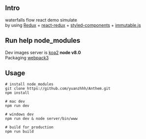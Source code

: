
## Intro
waterfalls flow react demo simulate</br>
by using [Redux](https://github.com/reactjs/redux) + [react-redux](https://github.com/reactjs/react-redux) + [styled-components](https://github.com/styled-components/styled-components) + [immutable.js](https://github.com/facebook/immutable-js)

## Run help node_modules
Dev images server is [koa2](https://github.com/koajs/koa) <b>node v8.0</b></br>
Packaging [webpack3](https://github.com/webpack/webpack)



## Usage
```
# install node_modules
git clone https://github.com/yuanzhhh/Anthem.git
npm install

# mac dev
npm run dev

# windows dev
npm run dev & node server/bin/www

# build for production
npm run build
```